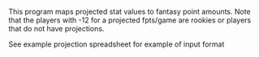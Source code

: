 This program maps projected stat values to fantasy point amounts. Note that the players with -12 for a projected fpts/game are
rookies or players that do not have projections. 

See example projection spreadsheet for example of input format